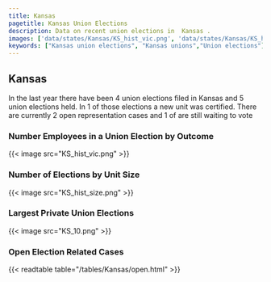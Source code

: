 ```yaml
---
title: Kansas
pagetitle: Kansas Union Elections
description: Data on recent union elections in  Kansas .
images: ['data/states/Kansas/KS_hist_vic.png', 'data/states/Kansas/KS_hist_size.png', 'data/states/Kansas/KS_10.png']
keywords: ["Kansas union elections", "Kansas unions","Union elections"]
---
```

##  Kansas

In the last year there have been 4 union elections filed in Kansas and 5 union elections held. In 1 of those elections a new unit was certified. There are currently 2 open representation cases and 1 of are still waiting to vote

### Number Employees in a Union Election by Outcome
{{< image src="KS_hist_vic.png" >}}

### Number of Elections by Unit Size
{{< image src="KS_hist_size.png" >}}

### Largest Private Union Elections
{{< image src="KS_10.png" >}}

### Open Election Related Cases
{{< readtable table="/tables/Kansas/open.html" >}}

